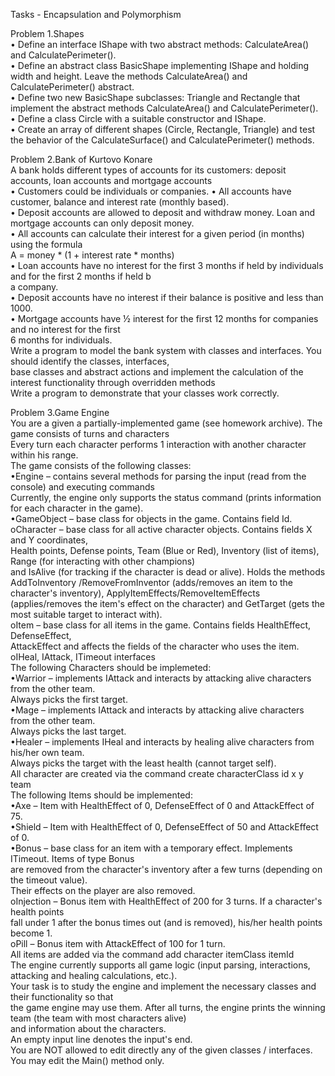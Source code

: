 Tasks - Encapsulation and Polymorphism

Problem 1.Shapes          			 
	•	Define an interface IShape with two abstract methods: CalculateArea() and CalculatePerimeter().		
  	•	Define an abstract class BasicShape implementing IShape and holding width and height. 
Leave the methods CalculateArea() and CalculatePerimeter() abstract.			
	•	Define two new BasicShape subclasses: Triangle and Rectangle that implement the abstract methods CalculateArea() 
and CalculatePerimeter().			
	•	Define a class Circle with a suitable constructor and IShape.			
	•	Create an array of different shapes (Circle, Rectangle, Triangle) and test the behavior of the CalculateSurface() 
and CalculatePerimeter() methods.

Problem 2.Bank of Kurtovo Konare			
A bank holds different types of accounts for its customers: deposit accounts, loan accounts and mortgage accounts			 
	•	Customers could be individuals or companies.
	•	All accounts have customer, balance and interest rate (monthly based). 				
	•	Deposit accounts are allowed to deposit and withdraw money. Loan and mortgage accounts can only deposit money.		
	•	All accounts can calculate their interest for a given period (in months) using the formula			
A = money * (1 + interest rate * months) 				
	•	Loan accounts have no interest for the first 3 months if held by individuals and for the first 2 months if held b		 
a company.			
	•	Deposit accounts have no interest if their balance is positive and less than 1000.			
	•	Mortgage accounts have ½ interest for the first 12 months for companies and no interest for the first 			
6 months for individuals.				
Write a program to model the bank system with classes and interfaces. You should identify the classes, interfaces, 			
base classes and abstract actions and implement the calculation of the interest functionality through overridden methods		 
Write a program to demonstrate that your classes work correctly.

Problem 3.Game Engine			
You are a given a partially-implemented game (see homework archive). The game consists of turns and characters		 
Every turn each character performs 1 interaction with another character within his range. 			
The game consists of the following classes:			
	•Engine – contains several methods for parsing the input (read from the console) and executing commands		 
Currently, the engine only supports the status command (prints information for each character in the game).		
	•GameObject – base class for objects in the game. Contains field Id.			
		oCharacter – base class for all active character objects. Contains fields X and Y coordinates, 		
Health points, Defense points, Team (Blue or Red), Inventory (list of items), Range (for interacting with other champions)	
and IsAlive (for tracking if the character is dead or alive). Holds the methods AddToInventory /RemoveFromInventor	 (adds/removes an item to the character's inventory), ApplyItemEffects/RemoveItemEffects		
(applies/removes the item's effect on the character) and GetTarget (gets the most suitable target to interact with).		
		oItem – base class for all items in the game. Contains fields HealthEffect, DefenseEffect, 	
AttackEffect and affects the fields of the character who uses the item.		
		oIHeal, IAttack, ITimeout interfaces				
The following Characters should be implemeted:		
	•Warrior – implements IAttack and interacts by attacking alive characters from the other team. 		
Always picks the first target.		
	•Mage – implements IAttack and interacts by attacking alive characters from the other team. 		
Always picks the last target.			
	•Healer – implements IHeal and interacts by healing alive characters from his/her own team. 		
Always picks the target with the least health (cannot target self).		
All character are created via the command create characterClass id x y team		
The following Items should be implemented:		
	•Axe – Item with HealthEffect of 0, DefenseEffect of 0 and AttackEffect of 75.			
	•Shield – Item with HealthEffect of 0, DefenseEffect of 50 and AttackEffect of 0.		
	•Bonus – base class for an item with a temporary effect. Implements  ITimeout. Items of type Bonus 		
are removed from the character's inventory after a few turns (depending on the timeout value). 		
Their effects on the player are also removed.				
		oInjection – Bonus item with HealthEffect of 200 for 3 turns. If a character's health points 		
fall under 1 after the bonus times out (and is removed), his/her health points become 1.		
		oPill – Bonus item with AttackEffect of 100 for 1 turn.		
All items are added via the command add character itemClass itemId		
The engine currently supports all game logic (input parsing, interactions, attacking and healing calculations, etc.).		
Your task is to study the engine and implement the necessary classes and their functionality so that		
the game engine may use them. After all turns, the engine prints the winning team (the team with most characters alive)		
and information about the characters.		
An empty input line denotes the input's end.			
You are NOT allowed to edit directly any of the given classes / interfaces. You may edit the Main() method only.		

